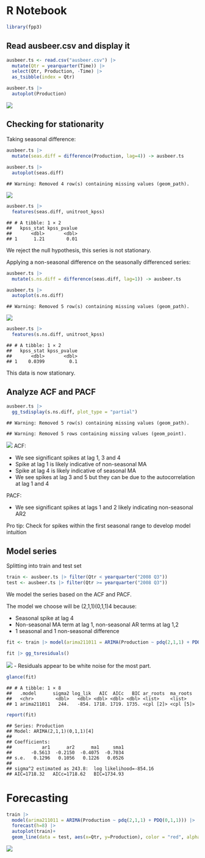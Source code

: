 R Notebook
================

``` r
library(fpp3)
```

## Read ausbeer.csv and display it

``` r
ausbeer.ts <- read.csv("ausbeer.csv") |>
  mutate(Qtr = yearquarter(Time)) |>
  select(Qtr, Production, -Time) |>
  as_tsibble(index = Qtr)

ausbeer.ts |>
  autoplot(Production)
```

![](Week_5_Lab_files/figure-gfm/unnamed-chunk-1-1.png)<!-- -->

## Checking for stationarity

Taking seasonal difference:

``` r
ausbeer.ts |>
  mutate(seas.diff = difference(Production, lag=4)) -> ausbeer.ts
  
ausbeer.ts |>
  autoplot(seas.diff)
```

    ## Warning: Removed 4 row(s) containing missing values (geom_path).

![](Week_5_Lab_files/figure-gfm/unnamed-chunk-2-1.png)<!-- -->

``` r
ausbeer.ts |>
  features(seas.diff, unitroot_kpss)
```

    ## # A tibble: 1 × 2
    ##   kpss_stat kpss_pvalue
    ##       <dbl>       <dbl>
    ## 1      1.21        0.01

We reject the null hypothesis, this series is not stationary.

Applying a non-seasonal difference on the seasonally differenced series:

``` r
ausbeer.ts |>
  mutate(s.ns.diff = difference(seas.diff, lag=1)) -> ausbeer.ts

ausbeer.ts |>
  autoplot(s.ns.diff)
```

    ## Warning: Removed 5 row(s) containing missing values (geom_path).

![](Week_5_Lab_files/figure-gfm/unnamed-chunk-3-1.png)<!-- -->

``` r
ausbeer.ts |>
  features(s.ns.diff, unitroot_kpss)
```

    ## # A tibble: 1 × 2
    ##   kpss_stat kpss_pvalue
    ##       <dbl>       <dbl>
    ## 1    0.0399         0.1

This data is now stationary.

## Analyze ACF and PACF

``` r
ausbeer.ts |>
  gg_tsdisplay(s.ns.diff, plot_type = "partial")
```

    ## Warning: Removed 5 row(s) containing missing values (geom_path).

    ## Warning: Removed 5 rows containing missing values (geom_point).

![](Week_5_Lab_files/figure-gfm/unnamed-chunk-4-1.png)<!-- --> ACF:

-   We see significant spikes at lag 1, 3 and 4
-   Spike at lag 1 is likely indicative of non-seasonal MA
-   Spike at lag 4 is likely indicative of seasonal MA
-   We see spikes at lag 3 and 5 but they can be due to the
    autocorrelation at lag 1 and 4

PACF:

-   We see significant spikes at lags 1 and 2 likely indicating
    non-seasonal AR2

Pro tip: Check for spikes within the first seasonal range to develop
model intuition

## Model series

Splitting into train and test set

``` r
train <- ausbeer.ts |> filter(Qtr < yearquarter("2008 Q3"))
test <- ausbeer.ts |> filter(Qtr >= yearquarter("2008 Q3"))
```

We model the series based on the ACF and PACF.

The model we choose will be (2,1,1)(0,1,1)4 because:

-   Seasonal spike at lag 4
-   Non-seasonal MA term at lag 1, non-seasonal AR terms at lag 1,2
-   1 seasonal and 1 non-seasonal difference

``` r
fit <- train |> model(arima211011 = ARIMA(Production ~ pdq(2,1,1) + PDQ(0,1,1)))

fit |> gg_tsresiduals()
```

![](Week_5_Lab_files/figure-gfm/unnamed-chunk-6-1.png)<!-- --> -
Residuals appear to be white noise for the most part.

``` r
glance(fit)
```

    ## # A tibble: 1 × 8
    ##   .model      sigma2 log_lik   AIC  AICc   BIC ar_roots  ma_roots 
    ##   <chr>        <dbl>   <dbl> <dbl> <dbl> <dbl> <list>    <list>   
    ## 1 arima211011   244.   -854. 1718. 1719. 1735. <cpl [2]> <cpl [5]>

``` r
report(fit)
```

    ## Series: Production 
    ## Model: ARIMA(2,1,1)(0,1,1)[4] 
    ## 
    ## Coefficients:
    ##           ar1      ar2      ma1     sma1
    ##       -0.5613  -0.2150  -0.4075  -0.7034
    ## s.e.   0.1296   0.1056   0.1226   0.0526
    ## 
    ## sigma^2 estimated as 243.8:  log likelihood=-854.16
    ## AIC=1718.32   AICc=1718.62   BIC=1734.93

# Forecasting

``` r
train |>
  model(arima211011 = ARIMA(Production ~ pdq(2,1,1) + PDQ(0,1,1))) |>
  forecast(h=8) |>
  autoplot(train)+
  geom_line(data = test, aes(x=Qtr, y=Production), color = "red", alpha=0.5)
```

![](Week_5_Lab_files/figure-gfm/unnamed-chunk-8-1.png)<!-- -->
